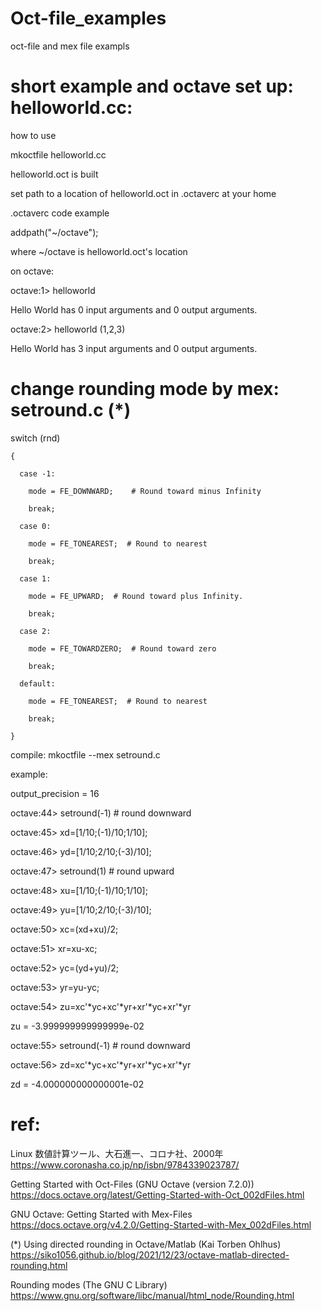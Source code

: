 # Oct-file_examples
oct-file and mex file exampls

# short example and octave set up: helloworld.cc:
how to use

mkoctfile helloworld.cc

helloworld.oct is built

set path to a location of helloworld.oct in .octaverc at your home

.octaverc code example

addpath("~/octave");

where ~/octave is helloworld.oct's location

on octave:

octave:1> helloworld 

Hello World has 0 input arguments and 0 output arguments.

octave:2> helloworld (1,2,3)

Hello World has 3 input arguments and 0 output arguments.


# change rounding mode by mex: setround.c (*)

  switch (rnd)
  
    {
    
      case -1:
      
        mode = FE_DOWNWARD;    # Round toward minus Infinity
        
        break;
        
      case 0:
      
        mode = FE_TONEAREST;  # Round to nearest
        
        break;
        
      case 1:
      
        mode = FE_UPWARD;  # Round toward plus Infinity.
        
        break;
        
      case 2:
      
        mode = FE_TOWARDZERO;  # Round toward zero
        
        break;
        
      default:
      
        mode = FE_TONEAREST;  # Round to nearest
        
        break;
        
    }

compile: mkoctfile --mex setround.c 

example:

output_precision = 16

octave:44> setround(-1)  # round downward

octave:45> xd=[1/10;(-1)/10;1/10];

octave:46> yd=[1/10;2/10;(-3)/10];

octave:47> setround(1)   # round upward

octave:48> xu=[1/10;(-1)/10;1/10];

octave:49> yu=[1/10;2/10;(-3)/10];

octave:50> xc=(xd+xu)/2;

octave:51> xr=xu-xc;

octave:52> yc=(yd+yu)/2;

octave:53> yr=yu-yc;

octave:54> zu=xc'*yc+xc'*yr+xr'*yc+xr'*yr

zu = -3.999999999999999e-02

octave:55> setround(-1)  # round downward

octave:56> zd=xc'*yc+xc'*yr+xr'*yc+xr'*yr

zd = -4.000000000000001e-02


# ref:

Linux 数値計算ツール、大石進一、コロナ社、2000年 https://www.coronasha.co.jp/np/isbn/9784339023787/

Getting Started with Oct-Files (GNU Octave (version 7.2.0)) https://docs.octave.org/latest/Getting-Started-with-Oct_002dFiles.html

GNU Octave: Getting Started with Mex-Files https://docs.octave.org/v4.2.0/Getting-Started-with-Mex_002dFiles.html

(*) Using directed rounding in Octave/Matlab (Kai Torben Ohlhus) https://siko1056.github.io/blog/2021/12/23/octave-matlab-directed-rounding.html

Rounding modes (The GNU C Library) https://www.gnu.org/software/libc/manual/html_node/Rounding.html
